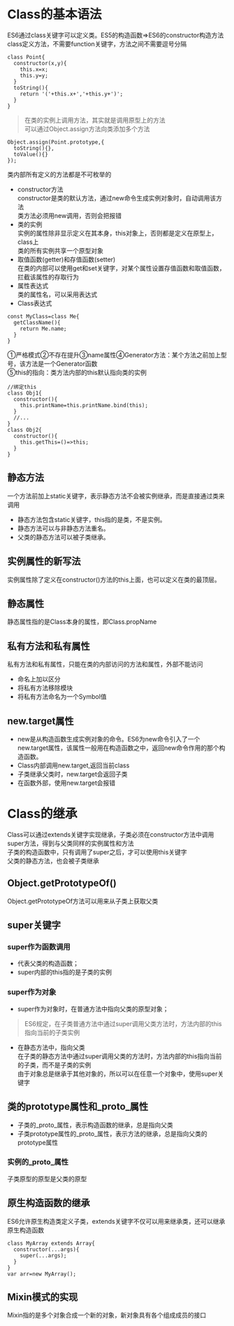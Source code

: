# Class的基本语法  
ES6通过class关键字可以定义类。ES5的构造函数=>ES6的constructor构造方法   
class定义方法，不需要function关键字，方法之间不需要逗号分隔   
```
class Point{
  constructor(x,y){
    this.x=x;
    this.y=y;
  }
  toString(){
    return '('+this.x+','+this.y+')';
  }
}
```
> 在类的实例上调用方法，其实就是调用原型上的方法  
可以通过Object.assign方法向类添加多个方法  
```
Object.assign(Point.prototype,{
  toString(){},
  toValue(){}
});
```
类内部所有定义的方法都是不可枚举的  
- constructor方法    
constructor是类的默认方法，通过new命令生成实例对象时，自动调用该方法  
类方法必须用new调用，否则会把报错  
- 类的实例  
实例的属性除非显示定义在其本身，this对象上，否则都是定义在原型上，class上  
类的所有实例共享一个原型对象  
- 取值函数(getter)和存值函数(setter)  
在类的内部可以使用get和set关键字，对某个属性设置存值函数和取值函数，拦截该属性的存取行为   
- 属性表达式  
类的属性名，可以采用表达式  
- Class表达式  
```
const MyClass=class Me{
  getClassName(){
    return Me.name;
  }
}
```
①严格模式②不存在提升③name属性④Generator方法：某个方法之前加上型号，该方法是一个Generator函数   
⑤this的指向：类方法内部的this默认指向类的实例   
```
//绑定this
class Obj1{
  constructor(){
    this.printName=this.printName.bind(this);  
  }
  //...
}
class Obj2{
  constructor(){
    this.getThis=()=>this;  
  }
}
```   
## 静态方法  
一个方法前加上static关键字，表示静态方法不会被实例继承，而是直接通过类来调用    
- 静态方法包含static关键字，this指的是类，不是实例。   
- 静态方法可以与非静态方法重名。  
- 父类的静态方法可以被子类继承。   
## 实例属性的新写法   
实例属性除了定义在constructor()方法的this上面，也可以定义在类的最顶层。   
## 静态属性   
静态属性指的是Class本身的属性，即Class.propName   
## 私有方法和私有属性  
私有方法和私有属性，只能在类的内部访问的方法和属性，外部不能访问   
- 命名上加以区分  
- 将私有方法移除模块  
- 将私有方法命名为一个Symbol值  
## new.target属性   
- new是从构造函数生成实例对象的命令。ES6为new命令引入了一个new.target属性，该属性一般用在构造函数之中，返回new命令作用的那个构造函数。  
- Class内部调用new.target,返回当前class   
- 子类继承父类时，new.target会返回子类   
- 在函数外部，使用new.target会报错  
# Class的继承   
Class可以通过extends关键字实现继承，子类必须在constructor方法中调用super方法，得到与父类同样的实例属性和方法   
子类的构造函数中，只有调用了super之后，才可以使用this关键字   
父类的静态方法，也会被子类继承   
## Object.getPrototypeOf()  
Object.getPrototypeOf方法可以用来从子类上获取父类  
## super关键字  
### super作为函数调用 
- 代表父类的构造函数；  
- super内部的this指的是子类的实例  
### super作为对象  
- super作为对象时，在普通方法中指向父类的原型对象；   
> ES6规定，在子类普通方法中通过super调用父类方法时，方法内部的this指向当前的子类实例   
- 在静态方法中，指向父类    
在子类的静态方法中通过super调用父类的方法时，方法内部的this指向当前的子类，而不是子类的实例   
由于对象总是继承于其他对象的，所以可以在任意一个对象中，使用super关键字  
## 类的prototype属性和_proto_属性  
- 子类的_proto_属性，表示构造函数的继承，总是指向父类  
- 子类prototype属性的_proto_属性，表示方法的继承，总是指向父类的prototype属性   
### 实例的_proto_属性  
子类原型的原型是父类的原型  
## 原生构造函数的继承   
ES6允许原生构造类定义子类，extends关键字不仅可以用来继承类，还可以继承原生构造函数  
```
class MyArray extends Array{
  constructor(...args){
    super(...args);
  }
}
var arr=new MyArray();
```
## Mixin模式的实现  
Mixin指的是多个对象合成一个新的对象，新对象具有各个组成成员的接口  
